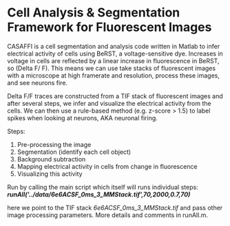 # Cell Analysis & Segmentation Framework for Fluorescent Images

CASAFFI is a cell segmentation and analysis code written in Matlab to infer electrical activity of cells using BeRST, a voltage-sensitive dye.
Increases in voltage in cells are reflected by a linear increase in fluorescence in BeRST, so (Delta F/ F). This means we can use take stacks of fluorescent images with a microscope at high framerate and resolution, process these images, and see neurons fire.


Delta F/F traces are constructed from a TIF stack of fluorescent images and after several steps, we infer and visualize the electrical activity from the cells. We can then use a rule-based method (e.g. z-score > 1.5) to label spikes when looking at neurons, AKA neuronal firing.   


Steps:
1) Pre-processing the image
2) Segmentation (identify each cell object)
3) Background subtraction
4) Mapping electrical activity in cells from change in fluorescence
5) Visualizing this activity




Run by calling the main script which itself will runs individual steps:  
_**runAll('../data/6e6ACSF_0ms_3_MMStack.tif',70,2000,0.7,70)**_

here we point to the TIF stack *6e6ACSF_0ms_3_MMStack.tif* and pass other image processing parameters. More details and comments in runAll.m. 
